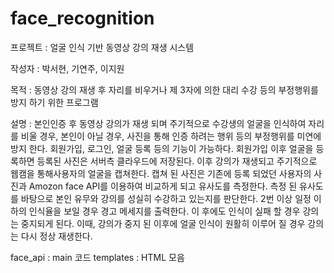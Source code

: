 # face_recognition

프로젝트 : 얼굴 인식 기반 동영상 강의 재생 시스템

작성자 : 박서현, 기연주, 이지원

목적 : 동영상 강의 재생 후 자리를 비우거나 제 3자에 의한 대리 수강 등의 부정행위를 방지 하기 위한 프로그램
 
설명 : 본인인증 후 동영상 강의가 재생 되며 주기적으로 수강생의 얼굴을 인식하여 자리를 비울 경우, 본인이 아닐 경우, 사진을 통해 인증 하려는 행위 등의 부정행위를 미연에 방지 한다.
회원가입, 로그인, 얼굴 등록 등의 기능이 가능하다. 회원가입 이후 얼굴을 등록하면 등록된 사진은 서버측 클라우드에 저장된다. 이후 강의가 재생되고 주기적으로 웹캠을 통해사용자의 얼굴을 캡쳐한다. 캡쳐 된 사진은 기존에 등록 되었던 사용자의 사진과 Amozon face API를 이용하여 비교하게 되고 유사도를 측정한다. 측정 된 유사도를 바탕으로 본인 유무와 강의를 성실히 수강하고 있는지를 판단한다. 2번 이상 일정 이하의 인식율을 보일 경우 경고 메세지를 출력한다. 이 후에도 인식이 실패 할 경우 강의는 중지되게 된다. 이때, 강의가 중지 된 이후에 얼굴 인식이 원활히 이루어 질 경우 강의는 다시 정상 재생한다.

face_api : main 코드
templates : HTML 모음
